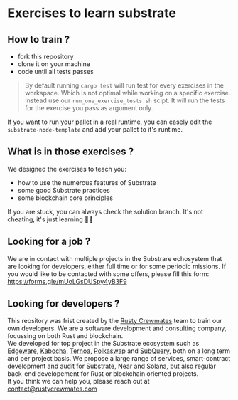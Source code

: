 # Exercises to learn substrate

## How to train ?

- fork this repository
- clone it on your machine
- code until all tests passes

> By default running `cargo test` will run test for every exercises in the workspace. Which is not optimal while working on a specific exercise.  
> Instead use our `run_one_exercise_tests.sh` scipt. It will run the tests for the exercise you pass as argument only.

If you want to run your pallet in a real runtime, you can easely edit the `substrate-node-template` and add your pallet to it's runtime.

## What is in those exercises ?

We designed the exercises to teach you:
- how to use the numerous features of Substrate
- some good Substrate practices
- some blockchain core principles

If you are stuck, you can always check the solution branch. It's not cheating, it's just learning 🧑‍🎓

## Looking for a job ?

We are in contact with multiple projects in the Substrare echosystem that are looking for developers, either full time or for some periodic missions. If you would like to be contacted with some offers, please fill this form: https://forms.gle/mUoLGsDUSpy4yB3F9

## Looking for developers ?

This reository was frist created by the [Rusty Crewmates](https://rustycrewmates.com/) team to train our own developers. We are a software development and consulting company, focussing on both Rust and blockchain.  
We developed for top project in the Substrate ecosystem such as [Edgeware](https://edgewa.re/), [Kabocha](https://www.kabocha.network/), [Ternoa](https://www.ternoa.com/), [Polkaswap](https://polkaswap.io/) and [SubQuery](https://explorer.subquery.network/), both on a long term and per project basis.
We propose a large range of services, smart-contract development and audit for Substrate, Near and Solana, but also regular back-end developement for Rust or blockchain oriented projects.  
If you think we can help you, please reach out at contact@rustycrewmates.com
